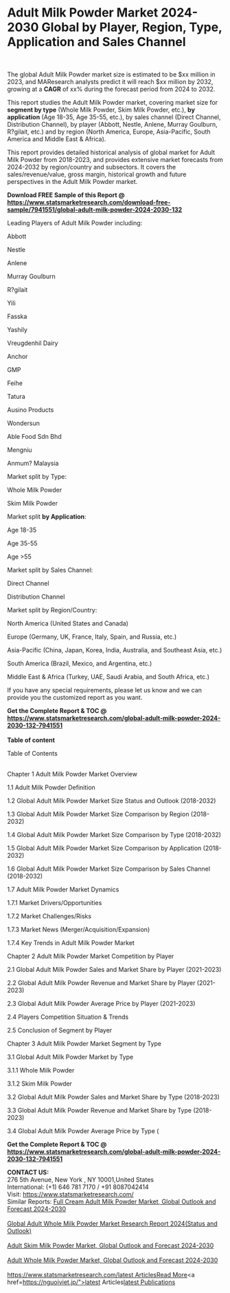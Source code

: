 <h1>Adult Milk Powder Market 2024-2030 Global by Player, Region, Type, Application and Sales Channel</h1><br/><p>The global Adult Milk Powder market size is estimated to be $xx million in 2023, and MAResearch analysts predict it will reach $xx million by 2032, growing at a <strong>CAGR</strong> of xx% during the forecast period from 2024 to 2032.</p><p>This report studies the Adult Milk Powder market, covering market size for <strong>segment by type</strong> (Whole Milk Powder, Skim Milk Powder, etc.), <strong>by application</strong> (Age 18-35, Age 35-55, etc.), by sales channel (Direct Channel, Distribution Channel), by player (Abbott, Nestle, Anlene, Murray Goulburn, R?gilait, etc.) and by region (North America, Europe, Asia-Pacific, South America and Middle East & Africa).</p><p>This report provides detailed historical analysis of global market for Adult Milk Powder from 2018-2023, and provides extensive market forecasts from 2024-2032 by region/country and subsectors. It covers the sales/revenue/value, gross margin, historical growth and future perspectives in the Adult Milk Powder market.</p><p><strong>Download FREE Sample of this Report @ <a href="https://www.statsmarketresearch.com/download-free-sample/7941551/global-adult-milk-powder-2024-2030-132">https://www.statsmarketresearch.com/download-free-sample/7941551/global-adult-milk-powder-2024-2030-132</a></strong></p><p>Leading Players of Adult Milk Powder including:</p><p>Abbott</p><p>Nestle</p><p>Anlene</p><p>Murray Goulburn</p><p>R?gilait</p><p>Yili</p><p>Fasska</p><p>Yashily</p><p>Vreugdenhil Dairy</p><p>Anchor</p><p>GMP</p><p>Feihe</p><p>Tatura</p><p>Ausino Products</p><p>Wondersun</p><p>Able Food Sdn Bhd</p><p>Mengniu</p><p>Anmum? Malaysia</p><p>Market split by Type:</p><p>Whole Milk Powder</p><p>Skim Milk Powder</p><p>Market split <strong>by Application</strong>:</p><p>Age 18-35</p><p>Age 35-55</p><p>Age >55</p><p>Market split by Sales Channel:</p><p>Direct Channel</p><p>Distribution Channel</p><p>Market split by Region/Country:</p><p>North America (United States and Canada)</p><p>Europe (Germany, UK, France, Italy, Spain, and Russia, etc.)</p><p>Asia-Pacific (China, Japan, Korea, India, Australia, and Southeast Asia, etc.)</p><p>South America (Brazil, Mexico, and Argentina, etc.)</p><p>Middle East & Africa (Turkey, UAE, Saudi Arabia, and South Africa, etc.)</p><p>If you have any special requirements, please let us know and we can provide you the customized report as you want.</p><div><b>Get the Complete Report & TOC @ <a href="https://www.statsmarketresearch.com/global-adult-milk-powder-2024-2030-132-7941551">https://www.statsmarketresearch.com/global-adult-milk-powder-2024-2030-132-7941551</a></b></div><br><b>Table of content</b><p>Table of Contents<br />
 
 <br />
 
 Chapter 1 Adult Milk Powder Market Overview<br />
 
  1.1 Adult Milk Powder Definition<br />
 
  1.2 Global Adult Milk Powder Market Size Status and Outlook (2018-2032)<br />
 
  1.3 Global Adult Milk Powder Market Size Comparison by Region (2018-2032)<br />
 
  1.4 Global Adult Milk Powder Market Size Comparison by Type (2018-2032)<br />
 
  1.5 Global Adult Milk Powder Market Size Comparison by Application (2018-2032)<br />
 
  1.6 Global Adult Milk Powder Market Size Comparison by Sales Channel (2018-2032)<br />
 
  1.7 Adult Milk Powder Market Dynamics<br />
 
  1.7.1 Market Drivers/Opportunities<br />
 
  1.7.2 Market Challenges/Risks<br />
 
  1.7.3 Market News (Merger/Acquisition/Expansion)<br />
 
  1.7.4 Key Trends in Adult Milk Powder Market<br />
 
 Chapter 2 Adult Milk Powder Market Competition by Player<br />
 
  2.1 Global Adult Milk Powder Sales and Market Share by Player (2021-2023)<br />
 
  2.2 Global Adult Milk Powder Revenue and Market Share by Player (2021-2023)<br />
 
  2.3 Global Adult Milk Powder Average Price by Player (2021-2023)<br />
 
  2.4 Players Competition Situation & Trends<br />
 
  2.5 Conclusion of Segment by Player<br />
 
 Chapter 3 Adult Milk Powder Market Segment by Type<br />
 
  3.1 Global Adult Milk Powder Market by Type<br />
 
  3.1.1 Whole Milk Powder<br />
 
  3.1.2 Skim Milk Powder<br />
 
  3.2 Global Adult Milk Powder Sales and Market Share by Type (2018-2023)<br />
 
  3.3 Global Adult Milk Powder Revenue and Market Share by Type (2018-2023)<br />
 
  3.4 Global Adult Milk Powder Average Price by Type (<br><div><b>Get the Complete Report & TOC @ <a href="https://www.statsmarketresearch.com/global-adult-milk-powder-2024-2030-132-7941551">https://www.statsmarketresearch.com/global-adult-milk-powder-2024-2030-132-7941551</a></b></div></p> <b>CONTACT US:</b><br>276 5th Avenue, New York , NY 10001,United States<br>International: (+1) 646 781 7170 / +91 8087042414<br>Visit: <a href="https://www.statsmarketresearch.com/">https://www.statsmarketresearch.com/</a><br>Similar Reports: <a href="https://www.statsmarketresearch.com/global-adult-milk-powder-2024-2030-132-7941551">Full Cream Adult Milk Powder Market, Global Outlook and Forecast 2024-2030</a><br/><br/><a href="https://www.statsmarketresearch.com/global-adult-milk-powder-2024-2030-132-7941551">Global Adult Whole Milk Powder Market Research Report 2024(Status and Outlook)</a><br/><br/><a href="https://www.statsmarketresearch.com/global-adult-milk-powder-2024-2030-132-7941551">Adult Skim Milk Powder Market, Global Outlook and Forecast 2024-2030</a><br/><br/><a href="https://www.statsmarketresearch.com/global-adult-milk-powder-2024-2030-132-7941551">Adult Whole Milk Powder Market, Global Outlook and Forecast 2024-2030</a><br/><br/><a href="https://gyeongbokgung.com">https://www.statsmarketresearch.com/</a><a href="https://hallyeomaritime.com">latest Articles</a><a href="https://jingwansa.com">Read More</a><a href=https://nguoiviet.jp/">latest Articles</a><a href="https://www.intelmarketresearch.com/">latest Publications</a>